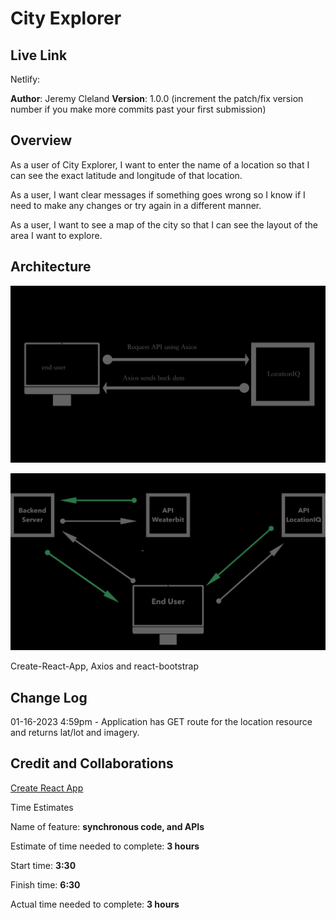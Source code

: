 # City Explorer

## Live Link

Netlify:

**Author**: Jeremy Cleland
**Version**: 1.0.0 (increment the patch/fix version number if you make more commits past your first submission)

## Overview

As a user of City Explorer, I want to enter the name of a location so that I can see the exact latitude and longitude of that location.

As a user, I want clear messages if something goes wrong so I know if I need to make any changes or try again in a different manner.

As a user, I want to see a map of the city so that I can see the layout of the area I want to explore.

## Architecture

![Architecture Process](/Architecture.png)

![Architecture Process](/Architecture-2.png)

<!-- Provide a detailed description of the application design. What technologies (languages, libraries, etc) you're using, and any other relevant design information. -->

Create-React-App, Axios and react-bootstrap

## Change Log

<!-- Use this area to document the iterative changes made to your application as each feature is successfully implemented. Use time stamps. Here's an example:

01-01-2001 4:59pm - Application now has a fully-functional express server, with a GET route for the location resource. -->

01-16-2023 4:59pm - Application has GET route for the location resource and returns lat/lot and imagery.

## Credit and Collaborations

<!-- Give credit (and a link) to other people or resources that helped you build this application. -->

[Create React App](https://create-react-app.dev)

Time Estimates

Name of feature: **synchronous code, and APIs**

Estimate of time needed to complete: **3 hours**

Start time: **3:30**

Finish time: **6:30**

Actual time needed to complete: **3 hours**
